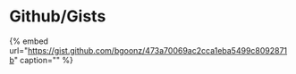 # Github/Gists

{% embed url="https://gist.github.com/bgoonz/473a70069ac2cca1eba5499c8092871b" caption="" %}
